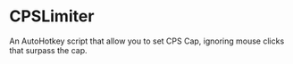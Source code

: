 # CPSLimiter
An AutoHotkey script that allow you to set CPS Cap, ignoring mouse clicks that surpass the cap.
